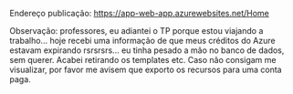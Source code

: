 Endereço publicação: https://app-web-app.azurewebsites.net/Home

Observação: professores, eu adiantei o TP porque estou viajando a trabalho... hoje recebi uma informação de que meus créditos do Azure estavam expirando rsrsrsrs... eu tinha pesado a mão no banco de dados, sem querer. Acabei retirando os templates etc. Caso não consigam me visualizar, por favor me avisem que exporto os recursos para uma conta paga. 


